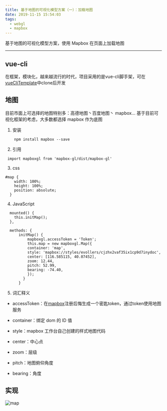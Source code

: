 ```yaml
---
title: 基于地图的可视化模型方案（一）：加载地图
date: 2019-11-15 15:54:03
tags:
  - webgl
  - mapbox
---
```


基于地图的可视化模型方案，使用 Mapbox 在页面上加载地图

<!--more-->

<hr/>

## vue-cli

在框架，模块化，越来越流行的时代，项目采用的是vue-cli脚手架，可在[vueCliTemplate](https://github.com/wgbx/vueTemplate)中clone后开发

## 地图

目前市面上可选择的地图特别多：高德地图丶百度地图丶 mapbox...
基于目前可视化框架的考虑，大多数都选择 mapbox 作为底图

1. 安装

```
    npm install mapbox --save
```

2. 引用

```
 import mapboxgl from 'mapbox-gl/dist/mapbox-gl'
```

3. css

```
#map {
    width: 100%;
    height: 100%;
    position: absolute;
  }
```

4. JavaScript

```
  mounted() {
    this.initMap();
  },

  methods: {
      initMap() {
          mapboxgl.accessToken = 'Token';
          this.map = new mapboxgl.Map({
          container: 'map',
          style: 'mapbox://styles/evollers/cjzhx2vaf35ix1cp9d7inydoc',
          center: [116.585115, 40.07452],
          zoom: 12.44,
          pitch: 52.99,
          bearing: -74.40,
          });
        }
      }
```

5. 词汇释义

- accessToken：在[mapbox](https://www.mapbox.com/)注册后悔生成一个密匙token，通过token使用地图服务

- container：绑定 dom 的 ID 值

- style：mapbox 工作台自己创建的样式地图代码

- center：中心点

- zoom：层级

- pitch：地图俯仰角度

- bearing：角度

## 实现

![map](https://gitee.com/wgbx/resources/raw/master/blog/map/0.png)
